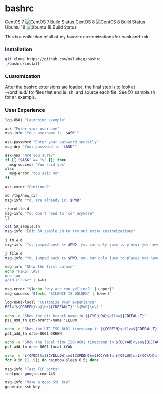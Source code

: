 # bashrc

CentOS 7 ![CentOS 7 Build Status](https://codebuild.us-east-1.amazonaws.com/badges?uuid=eyJlbmNyeXB0ZWREYXRhIjoiRkNZSzBhdFlQZzg5RUY4UHY2Z216L0lPbGFQUWZiZEV0MGZwT3ZPMnlmbjBQVFhITk9KQjFhNnk2dTVpbnhIbytMWDZUUURtaE16azI2WEQ1Vm5Ic3hBPSIsIml2UGFyYW1ldGVyU3BlYyI6Ilhmbi8rY1NwR2t4U1F1eWwiLCJtYXRlcmlhbFNldFNlcmlhbCI6MX0%3D&branch=master)
CentOS 8 ![CentOS 8 Build Status](https://codebuild.us-east-1.amazonaws.com/badges?uuid=eyJlbmNyeXB0ZWREYXRhIjoieVo5dmRJTENXMG1zQlpwSFJ3M2lQb3JhUlNsV2ExV3RkUDcwUG9DVjMvQWIwNUs4NUxmbHFMVzl5QWdQWlhLVHl1T3Brdm1XMm9wVTVad0Z0S2ZuYU1JPSIsIml2UGFyYW1ldGVyU3BlYyI6IklpbjliYSs1R1ZrN0Y2bXQiLCJtYXRlcmlhbFNldFNlcmlhbCI6MX0%3D&branch=master)
Ubuntu 18 ![Ubuntu 18 Build Status](https://codebuild.us-east-1.amazonaws.com/badges?uuid=eyJlbmNyeXB0ZWREYXRhIjoiaUl5c2Vodkg1QkZGcmJnMmZaV1VxSkQwakhsaW41Nkx6SC9EZEpPdXVGY2F1Nm1PMnI2NFZQRGhxeEE1LzFab1ZWSTlzeWNCa3lJQmJzTy9ha0JJeXNZPSIsIml2UGFyYW1ldGVyU3BlYyI6IjVvSnlBYVdpOG1kcXNlZzMiLCJtYXRlcmlhbFNldFNlcmlhbCI6MX0%3D&branch=master)

This is a collection of all of my favorite customizations for bash and zsh.

### Installation

```bash
git clone https://github.com/maludwig/bashrc
./bashrc/install
```

### Customization

After the bashrc extensions are loaded, the final
step is to look at ~/profile.d/ for files that end
in .sh, and source each file. See [50_sample.sh](profile.d/50_sample.sh) for an example.

### User Experience

```bash
log-8601 "Launching example"

ask "Enter your username"
msg-info "Your username is '$ASK'"

ask-password "Enter your password secretly"
msg-dry "Your password is '$ASK'"

ask-yes "Are you sure?"
if [[ "$ASK" == "y" ]]; then
  msg-success "You said yes"
else
  msg-error "You said no"
fi

ask-enter "Continue?"

md /tmp/new_dir
msg-info "You are already in: $PWD"

~/profile.d
msg-info "You don't need to 'cd' anymore"
ll

cat 50_sample.sh
msg-info "Edit 50_sample.sh to try out extra customizations"

j tm w_d
msg-info "You jumped back to $PWD, you can only jump to places you have already been"

j file.d
msg-info "You jumped back to $PWD, you can only jump to places you have already been"

msg-info "Show the first column"
echo "FIRST LAST
one two
gold silver" | awk1

msg-error "$(echo 'why are you yelling?' | upper)"
msg-success "$(echo 'SILENCE IS GOLDEN' | lower)"

log-8601-local "Customize your experience"
PS1="${CGREEN}\u@\H:${CDEFAULT}"'${PWD}\n\$ '

echo -e "Show the git branch name in ${CYELLOW}yellow${CDEFAULT}"
ps1_add_fn git-branch-name YELLOW '' ' '

echo -e "Show the UTC ISO-8601 timestamp in ${CGREEN}yellow${CDEFAULT}"
ps1_add_fn date-8601 GREEN

echo -e "Show the local time ISO-8601 timestamp in ${CCYAN}cyan${CDEFAULT}"
ps1_add_fn date-8601-local CYAN

echo -e "${CRED}Ra${CYELLOW}in${CGREEN}bo${CCYAN}w ${CBLUE}wa${CCYAN}it${CDEFAULT}"
for X in {1..9}; do rainbow-sleep 0.5; done

msg-info "Test TCP ports"
testport google.com 443

msg-info "Make a good SSH key"
generate-ssh-key

```